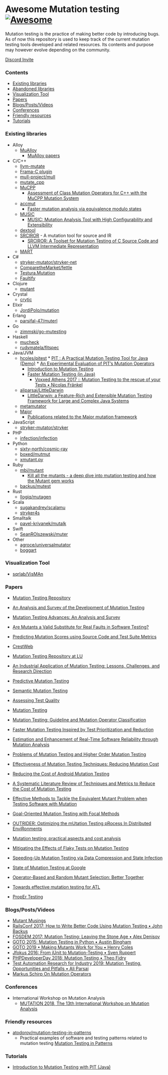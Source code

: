 # Awesome Mutation testing [![Awesome](https://awesome.re/badge-flat.svg)](https://awesome.re)

Mutation testing is the practice of making better code by introducing bugs. As of now this repository is used to keep track of the current mutation testing tools developed and related resources. Its contents and purpose may however evolve depending on the community.

[Discord Invite](https://discord.com/invite/k5JBWU2)


### Contents

- [Existing libraries](#existing-libraries)
- [Abandoned libraries](abandoned.md)
- [Visualization Tool](#visualization-tool)
- [Papers](#papers)
- [Blogs/Posts/Videos](#blogspostsvideos)
- [Conferences](#conferences)
- [Friendly resources](#friendly-resources)
- [Tutorials](#tutorials)


### Existing libraries

* Alloy
  * [MuAlloy](https://github.com/kaiyuanw/MuAlloy)
    * [MuAlloy papers](https://github.com/kaiyuanw/MuAlloy#publications)
* C/C++
  * [llvm-mutate](https://eschulte.github.io/llvm-mutate/)
  * [Frama-C plugin](https://github.com/gpetiot/Frama-C-Mutation/)
  * [mull-project/mull](https://github.com/mull-project/mull)
  * [mutate_cpp](https://github.com/nlohmann/mutate_cpp)
  * [MuCPP](https://neptuno.uca.es/redmine/projects/mucpp-mutation-tool/wiki)
    * [Assessment of Class Mutation Operators for C++ with the MuCPP Mutation System](https://pdfs.semanticscholar.org/05d5/2ba68ed4ba8505cc92e4f27ad68c1b944842.pdf)
  * [accmut](https://github.com/wangbo15/accmut)
    * [Faster mutation analysis via equivalence modulo states](http://sei.pku.edu.cn/%7Exiongyf04/papers/ISSTA17.pdf)
  * [MUSIC](https://github.com/swtv-kaist/MUSIC)
    * [MUSIC: Mutation Analysis Tool with High Configurability and Extensibility](http://swtv.kaist.ac.kr/publications/music-mutation18.pdf)
  * [dextool](https://github.com/joakim-brannstrom/dextool)
  * [SRCIROR](https://github.com/TestingResearchIllinois/srciror) - A mutation tool for source and IR
    * [SRCIROR: A Toolset for Mutation Testing of C Source Code and LLVM Intermediate Representation](http://mir.cs.illinois.edu/farah/publications/ase18_srciror.pdf)
  * [MART](https://github.com/thierry-tct/mart)
* C#
  * [stryker-mutator/stryker-net](https://github.com/stryker-mutator/stryker-net)
  * [ComparetheMarket/fettle](https://github.com/ComparetheMarket/fettle)
  * [Testura.Mutation](https://github.com/Testura/Testura.Mutation)
  * [Faultify](https://github.com/Faultify/Faultify)
* Clojure
  * [mutant](https://github.com/jstepien/mutant)
* Crystal
  * [crytic](https://github.com/hanneskaeufler/crytic)
* Elixir
  * [JordiPolo/mutation](https://github.com/JordiPolo/mutation)
* Erlang
  * [parsifal-47/muterl](https://github.com/parsifal-47/muterl)
* Go
  * [zimmski/go-mutesting](https://github.com/zimmski/go-mutesting)
* Haskell
  * [mucheck](https://hackage.haskell.org/package/MuCheck)
  * [rudymatela/fitspec](https://github.com/rudymatela/fitspec)
* Java/JVM
  * [hcoles/pitest](https://github.com/hcoles/pitest)
        * [PIT : A Practical Mutation Testing Tool for Java (Demo)](https://dl.acm.org/citation.cfm?id=2948707)
        * [An Experimental Evaluation of PIT’s Mutation Operators](http://www.diva-portal.org/smash/get/diva2:1161760/FULLTEXT01.pdf)
    * [Introduction to Mutation Testing](https://blog.frankel.ch/introduction-to-mutation-testing/)
    * [Faster Mutation Testing (in Java)](https://blog.frankel.ch/faster-mutation-testing/)
        * [Voxxed Athens 2017 :: Mutation Testing to the rescue of your Tests • Nicolas Fränkel](https://www.youtube.com/watch?v=E4UuxVWYCVQ)
  * [aliparsai/LittleDarwin](https://github.com/aliparsai/LittleDarwin)
    * [LittleDarwin: a Feature-Rich and Extensible Mutation Testing Framework for Large and Complex Java Systems](https://www.parsai.net/files/research/LittleDarwin%20a%20Feature-Rich%20and%20Extensible%20Mutation%20Testing%20Framework%20for%20Large%20and%20Complex%20Java%20Systems%20(pre-print).pdf)
  * [metamutator](https://github.com/SpoonLabs/metamutator)
  * [Major](http://mutation-testing.org)
    * [Publications related to the Major mutation framework](http://mutation-testing.org/publ/)
* JavaScript
  * [stryker-mutator/stryker](https://github.com/stryker-mutator/stryker)
* PHP
  * [infection/infection](https://github.com/infection)
* Python
  * [sixty-north/cosmic-ray](https://github.com/sixty-north/cosmic-ray)
  * [boxed/mutmut](https://github.com/boxed/mutmut)
  * [xmutant.py](https://github.com/vrthra/xmutant.py)
* Ruby
  * [mbj/mutant](https://github.com/mbj/mutant)
    * [Kill all the mutants - a deep dive into mutation testing and how the Mutant gem works](https://troessner.svbtle.com/kill-all-the-mutants-a-deep-dive-into-mutation-testing-and-how-the-mutant-gem-works)
  * [backus/mutest](https://github.com/backus/mutest)
* Rust
  * [llogiq/mutagen](https://github.com/llogiq/mutagen)
* Scala
  * [sugakandrey/scalamu](https://github.com/sugakandrey/scalamu)
  * [stryker4s](https://stryker-mutator.io/stryker4s/)
* Smalltalk
  * [pavel-krivanek/mutalk](https://github.com/pavel-krivanek/mutalk) 
* Swift
  * [SeanROlszewski/muter](https://github.com/SeanROlszewski/muter) 
* Other
  * [agroce/universalmutator](https://github.com/agroce/universalmutator)
  * [boggart](https://github.com/squaresLab/boggart)

### Visualization Tool

* [sqrlab/VisMAn](https://github.com/sqrlab/VisMAn)


### Papers

* [Mutation Testing Repository](http://crestweb.cs.ucl.ac.uk/resources/mutation_testing_repository)
* [An Analysis and Survey of the Development of Mutation Testing](http://www0.cs.ucl.ac.uk/staff/mharman/tse-mutation-survey.pdf)
* [Mutation Testing Advances: An Analysis and Survey](https://mutationtesting.uni.lu/survey.pdf)
* [Are Mutants a Valid Substitute for Real Faults in Software Testing?](https://homes.cs.washington.edu/~mernst/pubs/mutation-effectiveness-fse2014.pdf)
* [Predicting Mutation Scores using Source Code and Test Suite Metrics](https://github.com/kevinjalbert/master-thesis)
* [CrestWeb](http://crestweb.cs.ucl.ac.uk/resources/mutation_testing_repository)
* [Mutation Testing Repository at LU](https://mutationtesting.uni.lu/)
* [An Industrial Application of Mutation Testing: Lessons, Challenges, and Research Direction](https://homes.cs.washington.edu/~rjust/publ/industrial_mutation_icst_2018.pdf)
* [Predictive Mutation Testing](https://personal.utdallas.edu/~lxz144130/publications/issta2016.pdf)
* [Semantic Mutation Testing](http://www-users.cs.york.ac.uk/~jac/PublishedPapers/semantic_journal4.pdf)
* [Assessing Test Quality](https://d-nb.info/1051432480/34)
* [Mutation Testing](https://www.st.cs.uni-saarland.de/edu/testingdebugging10/slides/10-MutationTesting.pdf)
* [Mutation Testing: Guideline and Mutation Operator Classification](https://pdfs.semanticscholar.org/1f0b/7edf1bdf2ccf935398bb79faab808b6e7134.pdf)
* [Faster Mutation Testing Inspired by Test Prioritization and Reduction](https://personal.utdallas.edu/~lxz144130/cs6301-readings/mutation-testing-zhang-issta13.pdf)
* [Estimation and Enhancement of Real-Time Software Reliability through Mutation Analysis](https://www.researchgate.net/publication/3042963_Estimation_and_Enhancement_of_Real-Time_Software_Reliability_through_Mutation_Analysis)
* [Problems of Mutation Testing and Higher Order Mutation Testing](http://madeyski.e-informatyka.pl/download/NguyenMadeyski14.pdf)
* [Effectiveness of Mutation Testing Techniques: Reducing Mutation Cost](https://www.researchgate.net/publication/281858788_Effectiveness_of_Mutation_Testing_Techniques_Reducing_Mutation_Cost)
* [Reducing the Cost of Android Mutation Testing](https://ksiresearchorg.ipage.com/seke/seke18paper/seke18paper_184.pdf)
* [A Systematic Literature Review of Techniques and Metrics to Reduce the Cost of Mutation Testing](https://cs.gmu.edu/~offutt/rsrch/papers/SLR-CostReductionMutation.pdf)
* [Effective Methods to Tackle the Equivalent Mutant Problem when Testing Software with Mutation](http://pages.cs.aueb.gr/~kintism/phd-thesis/Kintis-PhD-2016.pdf)
* [Goal-Oriented Mutation Testing with Focal Methods](https://arxiv.org/pdf/1807.10953.pdf)
* [OUTRIDER: Optimizing the mUtation Testing pRocess In Distributed EnviRonments](http://miso.es/pubs/iccs17.pdf)
* [Mutation testing: practical aspects and cost analysis](http://antares.sip.ucm.es/tarot09/index_files/MutationTestingTAROT09.pdf)
* [Mitigating the Effects of Flaky Tests on Mutation Testing](https://www.jonbell.net/preprint/issta19mutants.pdf)
* [Speeding-Up Mutation Testing via Data Compression and State Infection](https://peerj.com/preprints/2632.pdf)
* [State of Mutation Testing at Google](https://static.googleusercontent.com/media/research.google.com/en//pubs/archive/46584.pdf)
* [Operator-Based and Random Mutant Selection: Better Together](http://mir.cs.illinois.edu/~marinov/publications/ZhangETAL13BetterTogether.pdf)
* [Towards effective mutation testing for ATL](http://miso.es/pubs/models19.pdf)

* [PropEr Testing](http://propertesting.com/)

### Blogs/Posts/Videos

* [Mutant Musings](https://github.com/tjchambers/mutant-musings)
* [RailsConf 2017: How to Write Better Code Using Mutation Testing • John Backus](https://www.youtube.com/watch?v=uB7m9T7ymn8)
* [FOSDEM 2017: Mutation Testing: Leaving the Stone Age • Alex Denisov](https://www.youtube.com/watch?v=YEgiyiICkpQ)
* [GOTO 2015: Mutation Testing in Python • Austin Bingham](https://www.youtube.com/watch?v=jwB3Nn4hR1o)
* [GOTO 2019 • Making Mutants Work for You • Henry Coles](https://www.youtube.com/watch?v=LoFJajoJQ2g&feature=youtu.be)
* [Jfokus 2016: From jUnit to Mutation-Testing • Sven Ruppert](https://www.youtube.com/watch?v=9yG1c9Crnbk)
* [PHPDeveloperDay 2018: Mutation Testing • Theo Fidry](https://www.youtube.com/watch?v=dlVASJ-MbUE&list=PLW4GAs3yDy3IqKoRGGLJY5gG74SnLOQRH)
* [Test Automation Research for Industry 2019: Mutation Testing, Opportunities and Pitfalls • Ali Parsai](https://www.youtube.com/watch?v=oebxX3COmtg)
* [Markus Schirp On Mutation Operators](https://gist.github.com/AlexDenisov/feb0b5ab7c0648441b492a462b0f307f)

### Conferences

* International Workshop on Mutation Analysis
  * [MUTATION 2018, The 13th International Workshop on Mutation Analysis](https://mutation-workshop.github.io)

### Friendly resources

* [atodorov/mutation-testing-in-patterns](https://github.com/atodorov/mutation-testing-in-patterns)
    * Practical examples of software and testing patterns related to mutation testing [Mutation Testing in Patterns](http://mutation-testing-patterns.rtfd.io)

### Tutorials

* [Introduction to Mutation Testing with PIT (Java)](https://github.com/sualeh/introduction-to-mutation-testing)

